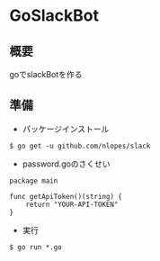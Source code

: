 # GoSlackBot

## 概要
goでslackBotを作る

## 準備
- パッケージインストール
```
$ go get -u github.com/nlopes/slack
```
- password.goのさくせい
```
package main

func getApiToken()(string) {
    return "YOUR-API-TOKEN"
}
```

- 実行
```
$ go run *.go
```
